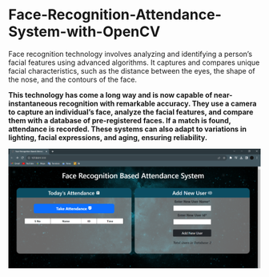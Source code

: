 # Face-Recognition-Attendance-System-with-OpenCV  

Face recognition technology involves analyzing and identifying a person’s facial features using advanced algorithms.
It captures and compares unique facial characteristics, such as the distance between the eyes, the shape of the nose, and the contours of the face.

**This technology has come a long way and is now capable of near-instantaneous recognition with remarkable accuracy.
They use a camera to capture an individual’s face, analyze the facial features, and compare them with a database of pre-registered faces.
If a match is found, attendance is recorded. These systems can also adapt to variations in lighting, facial expressions, and aging, ensuring reliability.**

![Face Recognition Based Attendance System](ss.png)
